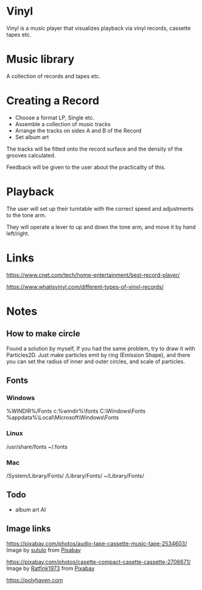 # Vinyl

Vinyl is a music player that visualizes playback via vinyl records, cassette tapes etc.

# Music library

A collection of records and tapes etc.

# Creating a Record

* Choose a format LP, Single etc.
* Assemble a collection of music tracks
* Arrange the tracks on sides A and B of the Record
* Set album art

The tracks will be fitted onto the record surface and the density of the grooves calculated.

Feedback will be given to the user about the practicality of this.

# Playback

The user will set up their turntable with the correct speed and adjustments to the tone arm.

They will operate a lever to up and down the tone arm, and move it by hand left/right.

# Links

https://www.cnet.com/tech/home-entertainment/best-record-player/

https://www.whatisvinyl.com/different-types-of-vinyl-records/

# Notes

## How to make circle

Found a solution by myself, If you had the same problem, try to draw it with Particles2D. Just make particles emit by ring (Emission Shape), and there you can set the radius of inner and outer circles, and scale of particles.

## Fonts

### Windows

 %WINDIR%/Fonts
 c:\%windir%\fonts
 C:\Windows\Fonts
 %appdata%\Local\Microsoft\Windows\Fonts

 ### Linux

/usr/share/fonts
~/.fonts

 ### Mac

 /System/Library/Fonts/
 /Library/Fonts/
 ~/Library/Fonts/

 ## Todo

  * album art AI

 
 ## Image links

 https://pixabay.com/photos/audio-tape-cassette-music-tape-2534603/
 Image by <a href="https://pixabay.com/users/sutulo-3073859/?utm_source=link-attribution&amp;utm_medium=referral&amp;utm_campaign=image&amp;utm_content=2534603">sutulo</a> from <a href="https://pixabay.com//?utm_source=link-attribution&amp;utm_medium=referral&amp;utm_campaign=image&amp;utm_content=2534603">Pixabay</a>

 https://pixabay.com/photos/casette-compact-casette-cassette-2706671/
 Image by <a href="https://pixabay.com/users/ratfink1973-5627178/?utm_source=link-attribution&amp;utm_medium=referral&amp;utm_campaign=image&amp;utm_content=2706671">Ratfink1973</a> from <a href="https://pixabay.com//?utm_source=link-attribution&amp;utm_medium=referral&amp;utm_campaign=image&amp;utm_content=2706671">Pixabay</a>

 https://polyhaven.com